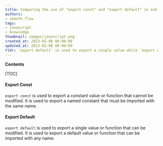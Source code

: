 ```yaml
---
title: Comparing the use of "export const" and "export default" in es6
authors:
- smooth_flow
tags:
- javascript
- knowledge
thumbnail: images/javascript.png
created_at: 2023-02-08 00:00:00
updated_at: 2023-02-08 00:00:00
tldr: `export default` is used to export a single value while `export const` is used to export multiple values.
---
```


**Contents**

[TOC]

#### Export Const
`export const` is used to export a constant value or function that cannot be modified. It is used to export a named constant that must be imported with the same name.

#### Export Default
`export default` is used to export a single value or function that can be modified. It is used to export a default value or function that can be imported with any name.
